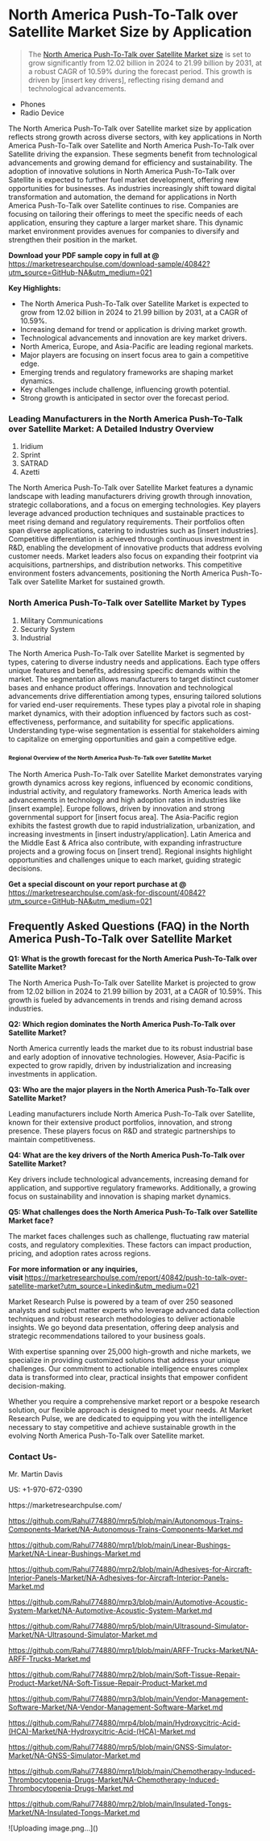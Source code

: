 <h1>North America Push-To-Talk over Satellite Market&nbsp;Size by Application</h1><blockquote><p>The <a href="https://marketresearchpulse.com/download-sample/40842?utm_source=GitHub-NA&amp;utm_medium=021">North America Push-To-Talk over Satellite Market size</a> is set to grow significantly from 12.02 billion in 2024 to 21.99 billion by 2031, at a robust CAGR of 10.59% during the forecast period. This growth is driven by [insert key drivers], reflecting rising demand and technological advancements.</p></blockquote><ul><li>Phones <li> Radio Device</li></ul><p>The North America Push-To-Talk over Satellite market size by application reflects strong growth across diverse sectors, with key applications in North America Push-To-Talk over Satellite and North America Push-To-Talk over Satellite driving the expansion. These segments benefit from technological advancements and growing demand for efficiency and sustainability. The adoption of innovative solutions in North America Push-To-Talk over Satellite is expected to further fuel market development, offering new opportunities for businesses. As industries increasingly shift toward digital transformation and automation, the demand for applications in North America Push-To-Talk over Satellite continues to rise. Companies are focusing on tailoring their offerings to meet the specific needs of each application, ensuring they capture a larger market share. This dynamic market environment provides avenues for companies to diversify and strengthen their position in the market.</p><p><strong>Download your PDF sample copy in full at @ </strong><a href="https://marketresearchpulse.com/download-sample/40842?utm_source=GitHub-NA&amp;utm_medium=021">https://marketresearchpulse.com/download-sample/40842?utm_source=GitHub-NA&amp;utm_medium=021</a></p><p><strong>Key Highlights: </strong></p><ul><li>The North America Push-To-Talk over Satellite Market is expected to grow from 12.02 billion in 2024 to 21.99 billion by 2031, at a CAGR of 10.59%.</li><li>Increasing demand for trend or application is driving market growth.</li><li>Technological advancements and innovation are key market drivers.</li><li>North America, Europe, and Asia-Pacific are leading regional markets.</li><li>Major players are focusing on insert focus area to gain a competitive edge.</li><li>Emerging trends and regulatory frameworks are shaping market dynamics.</li><li>Key challenges include challenge, influencing growth potential.</li><li>Strong growth is anticipated in sector over the forecast period.</li></ul><h3>Leading Manufacturers in the North America Push-To-Talk over Satellite Market: A Detailed Industry Overview</h3><ol><li>Iridium</li><li>Sprint</li><li>SATRAD</li><li>Azetti</li></ol><div class="flex max-w-full flex-col flex-grow"><div class="min-h-8 text-message flex w-full flex-col items-end gap-2 whitespace-normal break-words [.text-message+&amp;]:mt-5" dir="auto" data-message-author-role="assistant" data-message-id="fd8432e4-4910-450d-b182-61b7bfb0a01f" data-message-model-slug="gpt-4o"><div class="flex w-full flex-col gap-1 empty:hidden first:pt-[3px]"><div class="markdown prose w-full break-words dark:prose-invert light"><p>The North America Push-To-Talk over Satellite Market features a dynamic landscape with leading manufacturers driving growth through innovation, strategic collaborations, and a focus on emerging technologies. Key players leverage advanced production techniques and sustainable practices to meet rising demand and regulatory requirements. Their portfolios often span diverse applications, catering to industries such as [insert industries]. Competitive differentiation is achieved through continuous investment in R&amp;D, enabling the development of innovative products that address evolving customer needs. Market leaders also focus on expanding their footprint via acquisitions, partnerships, and distribution networks. This competitive environment fosters advancements, positioning the North America Push-To-Talk over Satellite Market for sustained growth.</p></div></div></div></div><h3>North America Push-To-Talk over Satellite Market by Types</h3><ol><li>Military Communications <li> Security System <li> Industrial</li></ol><div class="flex max-w-full flex-col flex-grow"><div class="min-h-8 text-message flex w-full flex-col items-end gap-2 whitespace-normal break-words [.text-message+&amp;]:mt-5" dir="auto" data-message-author-role="assistant" data-message-id="084470be-0bb7-4664-bddf-5156b4f41249" data-message-model-slug="gpt-4o-mini"><div class="flex w-full flex-col gap-1 empty:hidden first:pt-[3px]"><div class="markdown prose w-full break-words dark:prose-invert light"><p>The North America Push-To-Talk over Satellite Market is segmented by types, catering to diverse industry needs and applications. Each type offers unique features and benefits, addressing specific demands within the market. The segmentation allows manufacturers to target distinct customer bases and enhance product offerings. Innovation and technological advancements drive differentiation among types, ensuring tailored solutions for varied end-user requirements. These types play a pivotal role in shaping market dynamics, with their adoption influenced by factors such as cost-effectiveness, performance, and suitability for specific applications. Understanding type-wise segmentation is essential for stakeholders aiming to capitalize on emerging opportunities and gain a competitive edge.</p></div></div></div></div><h3><span style="font-size: 11px;">Regional Overview of the North America Push-To-Talk over Satellite Market</span></h3><div class="flex max-w-full flex-col flex-grow"><div class="min-h-8 text-message flex w-full flex-col items-end gap-2 whitespace-normal break-words [.text-message+&amp;]:mt-5" dir="auto" data-message-author-role="assistant" data-message-id="e9038762-ce64-4e30-91c9-9bd413514231" data-message-model-slug="gpt-4o-mini"><div class="flex w-full flex-col gap-1 empty:hidden first:pt-[3px]"><div class="markdown prose w-full break-words dark:prose-invert light"><p>The North America Push-To-Talk over Satellite Market demonstrates varying growth dynamics across key regions, influenced by economic conditions, industrial activity, and regulatory frameworks. North America leads with advancements in technology and high adoption rates in industries like [insert example]. Europe follows, driven by innovation and strong governmental support for [insert focus area]. The Asia-Pacific region exhibits the fastest growth due to rapid industrialization, urbanization, and increasing investments in [insert industry/application]. Latin America and the Middle East &amp; Africa also contribute, with expanding infrastructure projects and a growing focus on [insert trend]. Regional insights highlight opportunities and challenges unique to each market, guiding strategic decisions.</p></div></div></div></div><p><strong>Get a special discount on your report purchase at @ </strong><a href="https://marketresearchpulse.com/ask-for-discount/40842?utm_source=GitHub-NA&amp;utm_medium=021">https://marketresearchpulse.com/ask-for-discount/40842?utm_source=GitHub-NA&amp;utm_medium=021</a></p><h2>Frequently Asked Questions (FAQ) in the North America Push-To-Talk over Satellite Market</h2><p><strong>Q1: What is the growth forecast for the North America Push-To-Talk over Satellite Market?</strong></p><p>The North America Push-To-Talk over Satellite Market is projected to grow from 12.02 billion in 2024 to 21.99 billion by 2031, at a CAGR of 10.59%. This growth is fueled by advancements in trends and rising demand across industries.</p><p><strong>Q2: Which region dominates the North America Push-To-Talk over Satellite Market?</strong></p><p>North America currently leads the market due to its robust industrial base and early adoption of innovative technologies. However, Asia-Pacific is expected to grow rapidly, driven by industrialization and increasing investments in application.</p><p><strong>Q3: Who are the major players in the North America Push-To-Talk over Satellite Market?</strong></p><p>Leading manufacturers include North America Push-To-Talk over Satellite, known for their extensive product portfolios, innovation, and strong presence. These players focus on R&amp;D and strategic partnerships to maintain competitiveness.</p><p><strong>Q4: What are the key drivers of the North America Push-To-Talk over Satellite Market?</strong></p><p>Key drivers include technological advancements, increasing demand for application, and supportive regulatory frameworks. Additionally, a growing focus on sustainability and innovation is shaping market dynamics.</p><p><strong>Q5: What challenges does the North America Push-To-Talk over Satellite Market face?</strong></p><p>The market faces challenges such as challenge, fluctuating raw material costs, and regulatory complexities. These factors can impact production, pricing, and adoption rates across regions.</p><p><strong>For more information or any inquiries, visit&nbsp;</strong><a href="https://marketresearchpulse.com/report/40842/push-to-talk-over-satellite-market?utm_source=Linkedin&utm_medium=021">https://marketresearchpulse.com/report/40842/push-to-talk-over-satellite-market?utm_source=Linkedin&utm_medium=021</a></p><p>Market Research Pulse is powered by a team of over 250 seasoned analysts and subject matter experts who leverage advanced data collection techniques and robust research methodologies to deliver actionable insights. We go beyond data presentation, offering deep analysis and strategic recommendations tailored to your business goals.</p><p>With expertise spanning over 25,000 high-growth and niche markets, we specialize in providing customized solutions that address your unique challenges. Our commitment to actionable intelligence ensures complex data is transformed into clear, practical insights that empower confident decision-making.</p><p>Whether you require a comprehensive market report or a bespoke research solution, our flexible approach is designed to meet your needs. At Market Research Pulse, we are dedicated to equipping you with the intelligence necessary to stay competitive and achieve sustainable growth in the evolving North America Push-To-Talk over Satellite market.</p><h3><strong>Contact Us-</strong></h3><p>Mr. Martin Davis</p><p>US: +1-970-672-0390</p><p>https://marketresearchpulse.com/</p><p><a href="https://github.com/Rahul774880/mrp5/blob/main/Autonomous-Trains-Components-Market/NA-Autonomous-Trains-Components-Market.md">https://github.com/Rahul774880/mrp5/blob/main/Autonomous-Trains-Components-Market/NA-Autonomous-Trains-Components-Market.md</a></p><p><a href="https://github.com/Rahul774880/mrp1/blob/main/Linear-Bushings-Market/NA-Linear-Bushings-Market.md">https://github.com/Rahul774880/mrp1/blob/main/Linear-Bushings-Market/NA-Linear-Bushings-Market.md</a></p><p><a href="https://github.com/Rahul774880/mrp2/blob/main/Adhesives-for-Aircraft-Interior-Panels-Market/NA-Adhesives-for-Aircraft-Interior-Panels-Market.md">https://github.com/Rahul774880/mrp2/blob/main/Adhesives-for-Aircraft-Interior-Panels-Market/NA-Adhesives-for-Aircraft-Interior-Panels-Market.md</a></p><p><a href="https://github.com/Rahul774880/mrp3/blob/main/Automotive-Acoustic-System-Market/NA-Automotive-Acoustic-System-Market.md">https://github.com/Rahul774880/mrp3/blob/main/Automotive-Acoustic-System-Market/NA-Automotive-Acoustic-System-Market.md</a></p><p><a href="https://github.com/Rahul774880/mrp5/blob/main/Ultrasound-Simulator-Market/NA-Ultrasound-Simulator-Market.md">https://github.com/Rahul774880/mrp5/blob/main/Ultrasound-Simulator-Market/NA-Ultrasound-Simulator-Market.md</a></p><p><a href="https://github.com/Rahul774880/mrp1/blob/main/ARFF-Trucks-Market/NA-ARFF-Trucks-Market.md">https://github.com/Rahul774880/mrp1/blob/main/ARFF-Trucks-Market/NA-ARFF-Trucks-Market.md</a></p><p><a href="https://github.com/Rahul774880/mrp2/blob/main/Soft-Tissue-Repair-Product-Market/NA-Soft-Tissue-Repair-Product-Market.md">https://github.com/Rahul774880/mrp2/blob/main/Soft-Tissue-Repair-Product-Market/NA-Soft-Tissue-Repair-Product-Market.md</a></p><p><a href="https://github.com/Rahul774880/mrp3/blob/main/Vendor-Management-Software-Market/NA-Vendor-Management-Software-Market.md">https://github.com/Rahul774880/mrp3/blob/main/Vendor-Management-Software-Market/NA-Vendor-Management-Software-Market.md</a></p><p><a href="https://github.com/Rahul774880/mrp4/blob/main/Hydroxycitric-Acid-(HCA)-Market/NA-Hydroxycitric-Acid-(HCA)-Market.md">https://github.com/Rahul774880/mrp4/blob/main/Hydroxycitric-Acid-(HCA)-Market/NA-Hydroxycitric-Acid-(HCA)-Market.md</a></p><p><a href="https://github.com/Rahul774880/mrp5/blob/main/GNSS-Simulator-Market/NA-GNSS-Simulator-Market.md">https://github.com/Rahul774880/mrp5/blob/main/GNSS-Simulator-Market/NA-GNSS-Simulator-Market.md</a></p><p><a href="https://github.com/Rahul774880/mrp1/blob/main/Chemotherapy-Induced-Thrombocytopenia-Drugs-Market/NA-Chemotherapy-Induced-Thrombocytopenia-Drugs-Market.md">https://github.com/Rahul774880/mrp1/blob/main/Chemotherapy-Induced-Thrombocytopenia-Drugs-Market/NA-Chemotherapy-Induced-Thrombocytopenia-Drugs-Market.md</a></p><p><a href="https://github.com/Rahul774880/mrp2/blob/main/Insulated-Tongs-Market/NA-Insulated-Tongs-Market.md">https://github.com/Rahul774880/mrp2/blob/main/Insulated-Tongs-Market/NA-Insulated-Tongs-Market.md</a></p>
![Uploading image.png…]()
